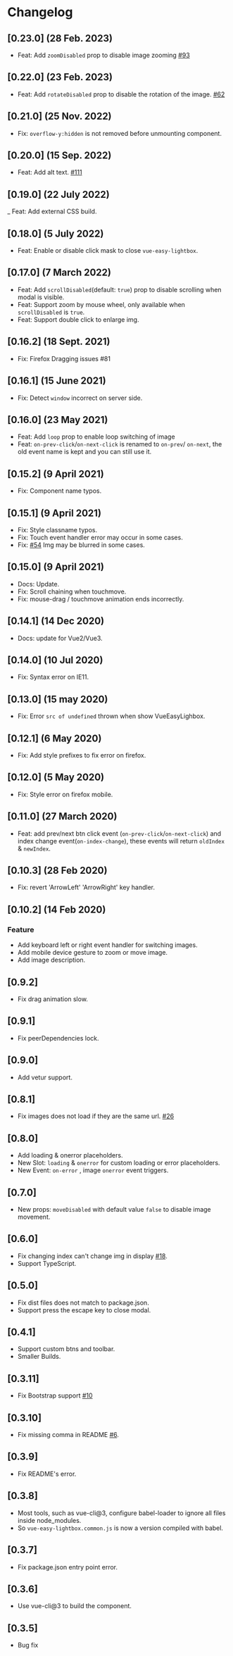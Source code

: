# Changelog

## [0.23.0] (28 Feb. 2023)

- Feat: Add `zoomDisabled` prop to disable image zooming [#93](https://github.com/XiongAmao/vue-easy-lightbox/issues/93)

## [0.22.0] (23 Feb. 2023)

- Feat: Add `rotateDisabled` prop to disable the rotation of the image. [#62](https://github.com/XiongAmao/vue-easy-lightbox/issues/62)

## [0.21.0] (25 Nov. 2022)

- Fix: `overflow-y:hidden` is not removed before unmounting component.

## [0.20.0] (15 Sep. 2022)

- Feat: Add alt text. [#111](https://github.com/XiongAmao/vue-easy-lightbox/pull/111)

## [0.19.0] (22 July 2022)

_ Feat: Add external CSS build.

## [0.18.0] (5 July 2022)

- Feat: Enable or disable click mask to close `vue-easy-lightbox`.

## [0.17.0] (7 March 2022)

- Feat: Add `scrollDisabled`(default: `true`) prop to disable scrolling when modal is visible.
- Feat: Support zoom by mouse wheel, only available when `scrollDisabled` is `true`.
- Feat: Support double click to enlarge img.

## [0.16.2] (18 Sept. 2021)

- Fix: Firefox Dragging issues #81

## [0.16.1] (15 June 2021)

- Fix: Detect `window` incorrect on server side.

## [0.16.0] (23 May 2021)

- Feat: Add `loop` prop to enable loop switching of image
- Feat: `on-prev-click`/`on-next-click` is renamed to `on-prev`/ `on-next`, the old event name is kept and you can still use it.

## [0.15.2] (9 April 2021)

- Fix: Component name typos.

## [0.15.1] (9 April 2021)

- Fix: Style classname typos.
- Fix: Touch event handler error may occur in some cases.
- Fix: [#54](https://github.com/XiongAmao/vue-easy-lightbox/issues/54) Img may be blurred in some cases.

## [0.15.0] (9 April 2021)

- Docs: Update.
- Fix: Scroll chaining when touchmove.
- Fix: mouse-drag / touchmove animation ends incorrectly.

## [0.14.1] (14 Dec 2020)

- Docs: update for Vue2/Vue3.

## [0.14.0] (10 Jul 2020)

- Fix: Syntax error on IE11.

## [0.13.0] (15 may 2020)

- Fix: Error `src of undefined` thrown when show VueEasyLighbox.

## [0.12.1] (6 May 2020)

- Fix: Add style prefixes to fix error on firefox.

## [0.12.0] (5 May 2020)

- Fix: Style error on firefox mobile.

## [0.11.0] (27 March 2020)

- Feat: add prev/next btn click event (`on-prev-click`/`on-next-click`) and index change event(`on-index-change`), these events will return `oldIndex` & `newIndex`.

## [0.10.3] (28 Feb 2020)

- Fix: revert 'ArrowLeft' 'ArrowRight' key handler.

## [0.10.2] (14 Feb 2020)

### Feature
- Add keyboard left or right event handler for switching images.
- Add mobile device gesture to zoom or move image.
- Add image description.

## [0.9.2]

- Fix drag animation slow.

## [0.9.1]

- Fix peerDependencies lock.

## [0.9.0]
- Add vetur support.

## [0.8.1]
- Fix images does not load if they are the same url. [#26](https://github.com/XiongAmao/vue-easy-lightbox/issues/26)

## [0.8.0]

- Add loading & onerror placeholders.
- New Slot: `loading` & `onerror` for custom loading or error placeholders.
- New Event: `on-error` , image `onerror` event triggers.

## [0.7.0]

- New props: `moveDisabled` with default value `false` to disable image movement.

## [0.6.0]

- Fix changing index can't change img in display [#18](https://github.com/XiongAmao/vue-easy-lightbox/issues/18).
- Support TypeScript.

## [0.5.0]

- Fix dist files does not match to package.json.
- Support press the escape key to close modal.

## [0.4.1]

- Support custom btns and toolbar.
- Smaller Builds.

## [0.3.11]

- Fix Bootstrap support [#10](https://github.com/XiongAmao/vue-easy-lightbox/issues/10)

## [0.3.10]

- Fix missing comma in README [#6](https://github.com/XiongAmao/vue-easy-lightbox/issues/6).

## [0.3.9]

- Fix README's error.

## [0.3.8]

- Most tools, such as vue-cli@3, configure babel-loader to ignore all files inside node_modules.
- So `vue-easy-lightbox.common.js` is now a version compiled with babel.

## [0.3.7]

- Fix package.json entry point error.

## [0.3.6]

- Use vue-cli@3 to build the component.

## [0.3.5]

- Bug fix
